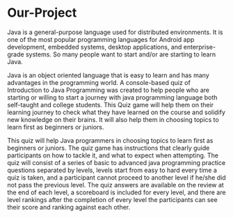 # Our-Project
Java is a general-purpose language used for distributed environments. 
It is one of the most popular programming languages for Android app development,
embedded systems, desktop applications, and enterprise-grade systems.
So many people want to start and/or are starting to learn Java. 

Java is an object oriented language that is easy to learn and has many advantages in the programming world. 
A console-based quiz of Introduction to Java Programming was created to help people who are starting 
or willing to start a journey with java programming language both self-taught and college students. 
This Quiz game will help them on their learning journey to check what they have learned on the course and 
solidify new knowledge on their brains. It will also help them in choosing topics to learn first as beginners or juniors. 

This quiz will help Java programmers in choosing topics to learn first as beginners or juniors. 
The quiz game has instructions that clearly guide participants on how to tackle it, and what to expect when attempting. 
The quiz will consist of a series of basic to advanced java programming practice questions separated by levels, levels 
start from easy to hard every time a quiz is taken, and a participant cannot proceed to another level if he/she 
did not pass the previous level. The quiz answers are available on the review at the end of each level, a scoreboard 
is included for every level, and there are level rankings after the completion of every level the participants can see 
their score and ranking against each other.
